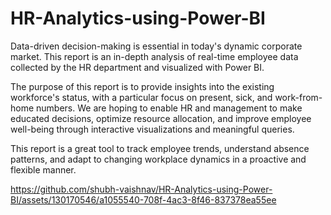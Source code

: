 # HR-Analytics-using-Power-BI

Data-driven decision-making is essential in today's dynamic corporate market. This report is an in-depth analysis of real-time employee data collected by the HR department and visualized with Power BI.

The purpose of this report is to provide insights into the existing workforce's status, with a particular focus on present, sick, and work-from-home numbers. We are hoping to enable HR and management to make educated decisions, optimize resource allocation, and improve employee well-being through interactive visualizations and meaningful queries. 

This report is a great tool to track employee trends, understand absence patterns, and adapt to changing workplace dynamics in a proactive and flexible manner.


https://github.com/shubh-vaishnav/HR-Analytics-using-Power-BI/assets/130170546/a1055540-708f-4ac3-8f46-837378ea55ee
